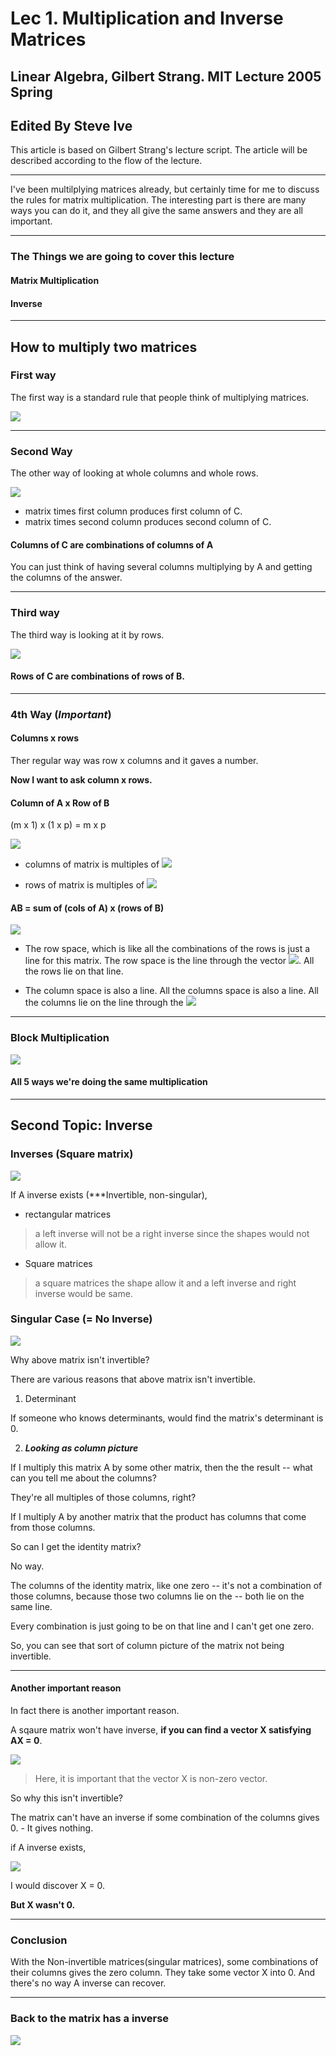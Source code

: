  # Lec 1. Multiplication and Inverse Matrices

## Linear Algebra, Gilbert Strang. MIT Lecture 2005 Spring

## Edited By Steve Ive
This article is based on Gilbert Strang's lecture script. The article will be described according to the flow of the lecture.

---

I've been multilplying matrices already, but certainly time for me to discuss the rules for matrix multiplication. The interesting part is there are many ways you can do it, and they all give the same answers and they are all important.


---

### The Things we are going to cover this lecture

#### Matrix Multiplication

#### Inverse

---

## How to multiply two matrices

### First way

The first way is a standard rule that people think of multiplying matrices.

![](./imgs/lec3/3-1.svg)

---

### Second Way

The other way of looking at whole columns and whole rows.

![](./imgs/lec3/3-2.svg)

- matrix times first column produces first column of C.
- matrix times second column produces second column of C.

#### Columns of C are combinations of columns of A

You can just think of having several columns multiplying by A and getting the columns of the answer.

---

### Third way

The third way is looking at it by rows.

![](./imgs/lec3/3-3.svg)

#### Rows of C are combinations of rows of B.

---

### 4th Way (***Important***)

#### Columns x rows

Ther regular way was row x columns and it gaves a number.

**Now I want to ask column x rows.**

#### Column of A  x Row of B

(m x 1) x (1 x p) = m x p

![](./imgs/lec3/3-4.svg)

- columns of matrix is multiples of ![](./imgs/lec3/234.svg)

- rows of matrix is multiples of ![](./imgs/lec3/16.svg)

#### AB = sum of (cols of A) x (rows of B)

![](./imgs/lec3/3-5.svg)

- The row space, which is like all the combinations of the rows is just a line for this matrix. The row space is the line through the vector ![](./imgs/lec3/16.svg). All the rows lie on that line.

- The column space is also a line. All the columns space is also a line. All the columns lie on the line through the ![](./imgs/lec3/234.svg)

---

### Block Multiplication

![](./imgs/lec3/3-6.svg)

#### All 5 ways we're doing the same multiplication


---

## Second Topic: Inverse

### Inverses (Square matrix)

![](./imgs/lec3/3-6.svg)

If A inverse exists (***Invertible, non-singular),

- rectangular matrices

> a left inverse will not be a right inverse since the shapes would not allow it.

- Square matrices

> a square matrices the shape allow it and a left inverse and right inverse would be same.

### Singular Case (= No Inverse)

![](./imgs/lec3/3-7.svg)

Why above matrix isn't invertible?

There are various reasons that above matrix isn't invertible.

1. Determinant

If someone who knows determinants, would find the matrix's determinant is 0.

2. ***Looking as column picture***

If I multiply this matrix A by some other matrix, then the the result -- what can you tell me about the columns?

They're all multiples of those columns, right?

If I multiply A by another matrix that the product has columns that come from those columns.

So can I get the identity matrix?

No way.

The columns of the identity matrix, like one zero -- it's not a combination of those columns, because those two columns lie on the -- both lie on the same line.

Every combination is just going to be on that line and I can't get one zero.

So, you can see that sort of column picture of the matrix not being invertible.

---

#### Another important reason

In fact there is another important reason.

A sqaure matrix won't have inverse, **if you can find a vector X satisfying AX = 0**.

![](./imgs/lec3/3-8.svg)

> Here, it is important that the vector X is non-zero vector.

So why this isn't invertible?

The matrix can't have an inverse if some combination of the columns gives 0. - It gives nothing.

if A inverse exists,

![](./imgs/lec3/3-9.svg)

I would discover X = 0.

**But X wasn't 0.**

---

### Conclusion

With the Non-invertible matrices(singular matrices), some combinations of their columns gives the zero column. They take some vector X into 0. And there's no way A inverse can recover.

---

### Back to the matrix has a inverse

![](./imgs/lec3/3-7.svg)

